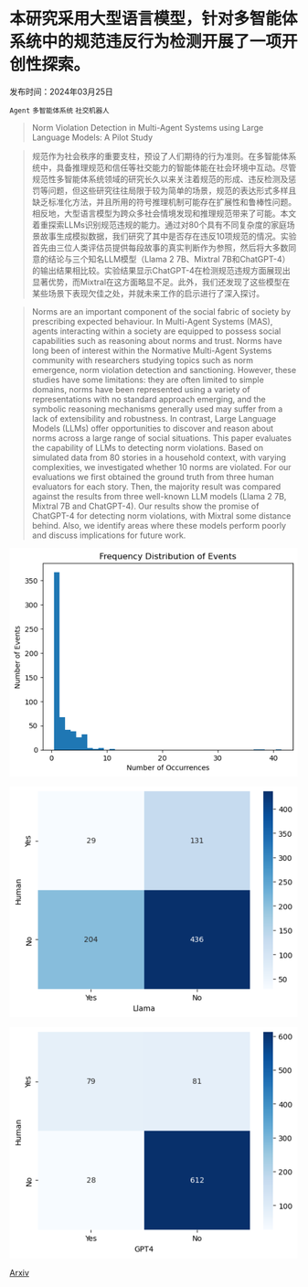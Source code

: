 # 本研究采用大型语言模型，针对多智能体系统中的规范违反行为检测开展了一项开创性探索。

发布时间：2024年03月25日

`Agent` `多智能体系统` `社交机器人`

> Norm Violation Detection in Multi-Agent Systems using Large Language Models: A Pilot Study

> 规范作为社会秩序的重要支柱，预设了人们期待的行为准则。在多智能体系统中，具备推理规范和信任等社交能力的智能体能在社会环境中互动。尽管规范性多智能体系统领域的研究长久以来关注着规范的形成、违反检测及惩罚等问题，但这些研究往往局限于较为简单的场景，规范的表达形式多样且缺乏标准化方法，并且所用的符号推理机制可能存在扩展性和鲁棒性问题。相反地，大型语言模型为跨众多社会情境发现和推理规范带来了可能。本文着重探索LLMs识别规范违规的能力。通过对80个具有不同复杂度的家庭场景故事生成模拟数据，我们研究了其中是否存在违反10项规范的情况。实验首先由三位人类评估员提供每段故事的真实判断作为参照，然后将大多数同意的结论与三个知名LLM模型（Llama 2 7B、Mixtral 7B和ChatGPT-4）的输出结果相比较。实验结果显示ChatGPT-4在检测规范违规方面展现出显著优势，而Mixtral在这方面略显不足。此外，我们还发现了这些模型在某些场景下表现欠佳之处，并就未来工作的启示进行了深入探讨。

> Norms are an important component of the social fabric of society by prescribing expected behaviour. In Multi-Agent Systems (MAS), agents interacting within a society are equipped to possess social capabilities such as reasoning about norms and trust. Norms have long been of interest within the Normative Multi-Agent Systems community with researchers studying topics such as norm emergence, norm violation detection and sanctioning. However, these studies have some limitations: they are often limited to simple domains, norms have been represented using a variety of representations with no standard approach emerging, and the symbolic reasoning mechanisms generally used may suffer from a lack of extensibility and robustness. In contrast, Large Language Models (LLMs) offer opportunities to discover and reason about norms across a large range of social situations. This paper evaluates the capability of LLMs to detecting norm violations. Based on simulated data from 80 stories in a household context, with varying complexities, we investigated whether 10 norms are violated. For our evaluations we first obtained the ground truth from three human evaluators for each story. Then, the majority result was compared against the results from three well-known LLM models (Llama 2 7B, Mixtral 7B and ChatGPT-4). Our results show the promise of ChatGPT-4 for detecting norm violations, with Mixtral some distance behind. Also, we identify areas where these models perform poorly and discuss implications for future work.

![本研究采用大型语言模型，针对多智能体系统中的规范违反行为检测开展了一项开创性探索。](../../../paper_images/2403.16517/freq_graph.png)

![本研究采用大型语言模型，针对多智能体系统中的规范违反行为检测开展了一项开创性探索。](../../../paper_images/2403.16517/confusion_matrix.png)

![本研究采用大型语言模型，针对多智能体系统中的规范违反行为检测开展了一项开创性探索。](../../../paper_images/2403.16517/chat_gpt.png)

[Arxiv](https://arxiv.org/abs/2403.16517)